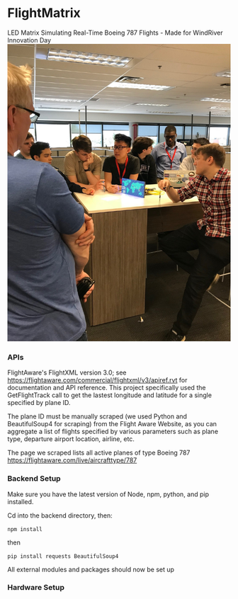 # FlightMatrix
LED Matrix Simulating Real-Time Boeing 787 Flights - Made for WindRiver Innovation Day
![Alt text](/Pictures/innovationday8.jpg?raw=true)
### APIs

FlightAware's FlightXML version 3.0; see https://flightaware.com/commercial/flightxml/v3/apiref.rvt for documentation and API reference. This project specifically used the GetFlightTrack call to get the lastest longitude and latitude for a single specified by plane ID.

The plane ID must be manually scraped (we used Python and BeautifulSoup4 for scraping) from the Flight Aware Website, as you can aggregate a list of flights specified by various parameters such as plane type, departure airport location, airline, etc.

The page we scraped lists all active planes of type Boeing 787 
https://flightaware.com/live/aircrafttype/787


### Backend Setup

Make sure you have the latest version of Node, npm, python, and pip installed.

Cd into the backend directory, then:

```
npm install
```

then 

```
pip install requests BeautifulSoup4
```

All external modules and packages should now be set up

### Hardware Setup
